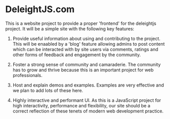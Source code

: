 # DeleightJS.com

This is a website project to provide a proper 'frontend' for the deleightjs project.
It will be a simple site with the following key features:

1. Provide useful information about using and contributing to the project. This will be enaabled by a 'blog' feature allowing admins to post content which can be interacted with by site users via comments, ratings and other forms of feedback and engagement by the community.

2. Foster a strong sense of community and camaraderie. The community has to grow and thrive because this is an important project for web professionals.

3. Host and explain demos and examples. Examples are very effective and we plan to add lots of these here.

4. Highly interactive and performant UI. As this is a JavaScript project for high interactivity, performance and flexibility, our site should be a correct reflection of these tenets of modern web development practice.

